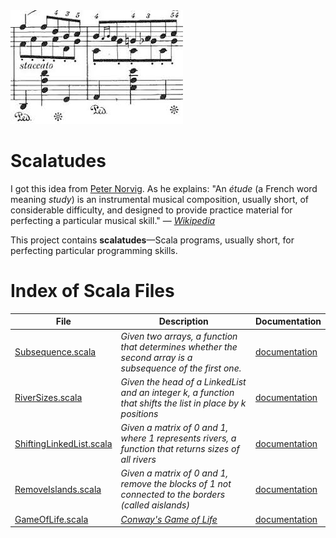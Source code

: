 <img src="./logo.jpeg" alt="logo"/>



# Scalatudes

I got this idea from [Peter Norvig](https://github.com/norvig). As he explains:
"An *étude* (a French word meaning *study*) is an instrumental musical composition, 
usually short, of considerable difficulty, and designed to provide practice material 
for perfecting a particular musical skill." — [*Wikipedia*](https://en.wikipedia.org/wiki/%C3%89tude)

This project contains **scalatudes**—Scala programs, usually short, for perfecting 
particular programming skills.

# Index of Scala Files

| File                                                                        | Description                                                                                                | Documentation                                            |
|-----------------------------------------------------------------------------|------------------------------------------------------------------------------------------------------------|----------------------------------------------------------|
| [Subsequence.scala](/src/main/scala/etudes/Subsequence.scala)               | *Given two arrays, a function that determines whether the second array is a subsequence of the first one.* | [documentation](/doc/algoexpert/SubSequence.md)          |
| [RiverSizes.scala](/src/main/scala/etudes/RiverSizes.scala)                 | *Given the head of a LinkedList and an integer k, a function that shifts the list in place by k positions* | [documentation](/doc/algoexpert/RiversSize.md) |
| [ShiftingLinkedList.scala](/src/main/scala/etudes/ShiftingLinkedList.scala) | *Given a matrix of 0 and 1, where 1 represents rivers, a function that returns sizes of all rivers*        | [documentation](/doc/algoexpert/ShiftingLinkedList.md)         |
| [RemoveIslands.scala](/src/main/scala/etudes/RemoveIslands.scala)           | *Given a matrix of 0 and 1, remove the blocks of 1 not connected to the borders (called aislands)*         | [documentation](/doc/algoexpert/RiversSize.md)
| [GameOfLife.scala](/src/main/scala/etudes/GameOfLife.scala)                 | *[Conway's Game of Life](https://en.wikipedia.org/wiki/Conway%27s_Game_of_Life)*                           | [documentation](/doc/GameOfLife.md)
